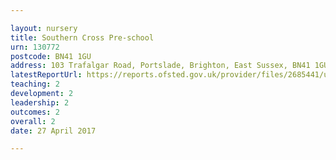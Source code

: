 ```yaml
---

layout: nursery
title: Southern Cross Pre-school
urn: 130772
postcode: BN41 1GU
address: 103 Trafalgar Road, Portslade, Brighton, East Sussex, BN41 1GU
latestReportUrl: https://reports.ofsted.gov.uk/provider/files/2685441/urn/130772.pdf
teaching: 2
development: 2
leadership: 2
outcomes: 2
overall: 2
date: 27 April 2017

---
```

